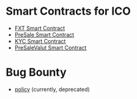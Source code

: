 # Smart Contracts for ICO
+ [FXT Smart Contract](https://etherscan.io/address/0x1829aa045e21e0d59580024a951db48096e01782#code)
+ [PreSale Smart Contract](https://etherscan.io/address/0x8b316d06fed5626f051753ae2c2ef80c3c9435f4#code)
+ [KYC Smart Contract](https://etherscan.io/address/0xc9e8045616abbdf535fda1fdbfe04b4f42101b2e#code)
+ [PreSaleValut Smart Contract](https://etherscan.io/address/0xda6d5a2ec190562cbd8c50f13faa8c1a43a04461#code)

# Bug Bounty
+ [policy](https://docs.google.com/presentation/d/1dBcJdcBeUg6X607434mPsEo7DnbCMMPumchwb_4mNnw/edit#slide=id.p) (currently, deprecated)
